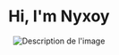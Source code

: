 <h1 align="center">Hi, I'm Nyxoy</h1>
<p align="center">
  <img src="https://cdn.discordapp.com/attachments/1187449665650688116/1211048462381219940/image.png?ex=65ecc7c5&is=65da52c5&hm=5542ce52d6da4ef989f8b4726e86589381f28242a87ce5fe5ce5571b8069d871&" alt="Description de l'image" ;">
</p>

